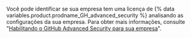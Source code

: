 Você pode identificar se sua empresa tem uma licença de {% data variables.product.prodname_GH_advanced_security %} analisando as configurações da sua empresa. Para obter mais informações, consulte "[Habilitando o GitHub Advanced Security para sua empresa](/admin/advanced-security/enabling-github-advanced-security-for-your-enterprise#checking-whether-your-license-includes-github-advanced-security)".
